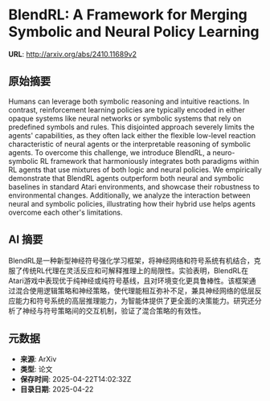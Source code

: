 # BlendRL: A Framework for Merging Symbolic and Neural Policy Learning

**URL**: http://arxiv.org/abs/2410.11689v2

## 原始摘要

Humans can leverage both symbolic reasoning and intuitive reactions. In
contrast, reinforcement learning policies are typically encoded in either
opaque systems like neural networks or symbolic systems that rely on predefined
symbols and rules. This disjointed approach severely limits the agents'
capabilities, as they often lack either the flexible low-level reaction
characteristic of neural agents or the interpretable reasoning of symbolic
agents. To overcome this challenge, we introduce BlendRL, a neuro-symbolic RL
framework that harmoniously integrates both paradigms within RL agents that use
mixtures of both logic and neural policies. We empirically demonstrate that
BlendRL agents outperform both neural and symbolic baselines in standard Atari
environments, and showcase their robustness to environmental changes.
Additionally, we analyze the interaction between neural and symbolic policies,
illustrating how their hybrid use helps agents overcome each other's
limitations.


## AI 摘要

BlendRL是一种新型神经符号强化学习框架，将神经网络和符号系统有机结合，克服了传统RL代理在灵活反应和可解释推理上的局限性。实验表明，BlendRL在Atari游戏中表现优于纯神经或纯符号基线，且对环境变化更具鲁棒性。该框架通过混合使用逻辑策略和神经策略，使代理能相互弥补不足，兼具神经网络的低层反应能力和符号系统的高层推理能力，为智能体提供了更全面的决策能力。研究还分析了神经与符号策略间的交互机制，验证了混合策略的有效性。

## 元数据

- **来源**: ArXiv
- **类型**: 论文
- **保存时间**: 2025-04-22T14:02:32Z
- **目录日期**: 2025-04-22
